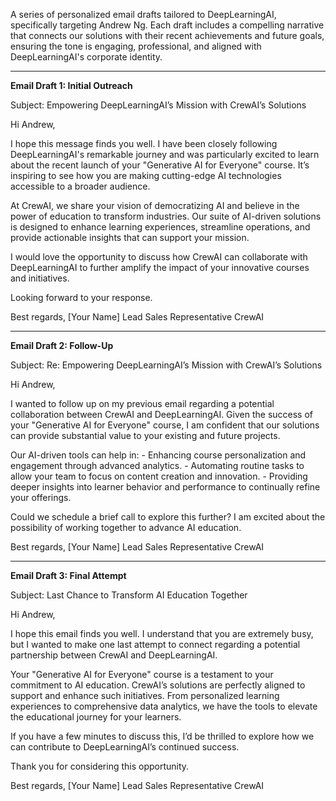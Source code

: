 <p>A series of personalized email drafts tailored to DeepLearningAI, specifically targeting Andrew Ng. Each draft includes a compelling narrative that connects our solutions with their recent achievements and future goals, ensuring the tone is engaging, professional, and aligned with DeepLearningAI's corporate identity.</p>
<hr />
<p><strong>Email Draft 1: Initial Outreach</strong></p>
<p>Subject: Empowering DeepLearningAI’s Mission with CrewAI’s Solutions</p>
<p>Hi Andrew,</p>
<p>I hope this message finds you well. I have been closely following DeepLearningAI's remarkable journey and was particularly excited to learn about the recent launch of your "Generative AI for Everyone" course. It’s inspiring to see how you are making cutting-edge AI technologies accessible to a broader audience.</p>
<p>At CrewAI, we share your vision of democratizing AI and believe in the power of education to transform industries. Our suite of AI-driven solutions is designed to enhance learning experiences, streamline operations, and provide actionable insights that can support your mission.</p>
<p>I would love the opportunity to discuss how CrewAI can collaborate with DeepLearningAI to further amplify the impact of your innovative courses and initiatives.</p>
<p>Looking forward to your response.</p>
<p>Best regards,
[Your Name]
Lead Sales Representative
CrewAI</p>
<hr />
<p><strong>Email Draft 2: Follow-Up</strong></p>
<p>Subject: Re: Empowering DeepLearningAI’s Mission with CrewAI’s Solutions</p>
<p>Hi Andrew,</p>
<p>I wanted to follow up on my previous email regarding a potential collaboration between CrewAI and DeepLearningAI. Given the success of your "Generative AI for Everyone" course, I am confident that our solutions can provide substantial value to your existing and future projects.</p>
<p>Our AI-driven tools can help in:
- Enhancing course personalization and engagement through advanced analytics.
- Automating routine tasks to allow your team to focus on content creation and innovation.
- Providing deeper insights into learner behavior and performance to continually refine your offerings.</p>
<p>Could we schedule a brief call to explore this further? I am excited about the possibility of working together to advance AI education.</p>
<p>Best regards,
[Your Name]
Lead Sales Representative
CrewAI</p>
<hr />
<p><strong>Email Draft 3: Final Attempt</strong></p>
<p>Subject: Last Chance to Transform AI Education Together</p>
<p>Hi Andrew,</p>
<p>I hope this email finds you well. I understand that you are extremely busy, but I wanted to make one last attempt to connect regarding a potential partnership between CrewAI and DeepLearningAI.</p>
<p>Your "Generative AI for Everyone" course is a testament to your commitment to AI education. CrewAI’s solutions are perfectly aligned to support and enhance such initiatives. From personalized learning experiences to comprehensive data analytics, we have the tools to elevate the educational journey for your learners.</p>
<p>If you have a few minutes to discuss this, I’d be thrilled to explore how we can contribute to DeepLearningAI’s continued success.</p>
<p>Thank you for considering this opportunity.</p>
<p>Best regards,
[Your Name]
Lead Sales Representative
CrewAI</p>